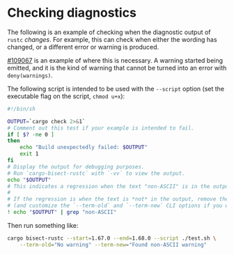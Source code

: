# Checking diagnostics

The following is an example of checking when the diagnostic output of `rustc` *changes*.
For example, this can check when either the wording has changed, or a different error or warning is produced.

[#109067](https://github.com/rust-lang/rust/issues/109067) is an example of where this is necessary.
A warning started being emitted, and it is the kind of warning that cannot be turned into an error with `deny(warnings)`.

The following script is intended to be used with the `--script` option (set the executable flag on the script, `chmod u+x`):

```sh
#!/bin/sh

OUTPUT=`cargo check 2>&1`
# Comment out this test if your example is intended to fail.
if [ $? -ne 0 ]
then
    echo "Build unexpectedly failed: $OUTPUT"
    exit 1
fi
# Display the output for debugging purposes.
# Run `cargo-bisect-rustc` with `-vv` to view the output.
echo "$OUTPUT"
# This indicates a regression when the text "non-ASCII" is in the output.
#
# If the regression is when the text is *not* in the output, remove the `!` prefix
# (and customize the `--term-old` and `--term-new` CLI options if you want).
! echo "$OUTPUT" | grep "non-ASCII"
```

Then run something like:

```sh
cargo bisect-rustc --start=1.67.0 --end=1.68.0 --script ./test.sh \
    --term-old="No warning" --term-new="Found non-ASCII warning"
```
